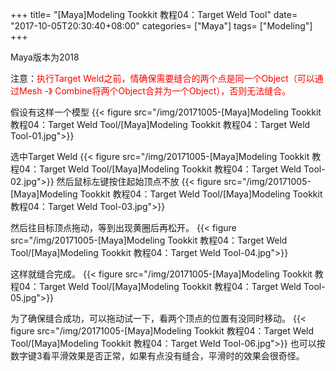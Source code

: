+++
title= "[Maya]Modeling Tookkit 教程04：Target Weld Tool"
date= "2017-10-05T20:30:40+08:00"
categories= ["Maya"]
tags= ["Modeling"]
+++


Maya版本为2018

注意：<font color=red>执行Target Weld之前，情确保需要缝合的两个点是同一个Object（可以通过Mesh -》 Combine将两个Object合并为一个Object），否则无法缝合。</font>

假设有这样一个模型
{{< figure src="/img/20171005-[Maya]Modeling Tookkit 教程04：Target Weld Tool/[Maya]Modeling Tookkit 教程04：Target Weld Tool-01.jpg">}}

选中Target Weld
{{< figure src="/img/20171005-[Maya]Modeling Tookkit 教程04：Target Weld Tool/[Maya]Modeling Tookkit 教程04：Target Weld Tool-02.jpg">}}
然后鼠标左键按住起始顶点不放
{{< figure src="/img/20171005-[Maya]Modeling Tookkit 教程04：Target Weld Tool/[Maya]Modeling Tookkit 教程04：Target Weld Tool-03.jpg">}}

然后往目标顶点拖动，等到出现黄圈后再松开。
{{< figure src="/img/20171005-[Maya]Modeling Tookkit 教程04：Target Weld Tool/[Maya]Modeling Tookkit 教程04：Target Weld Tool-04.jpg">}}

这样就缝合完成。
{{< figure src="/img/20171005-[Maya]Modeling Tookkit 教程04：Target Weld Tool/[Maya]Modeling Tookkit 教程04：Target Weld Tool-05.jpg">}}

为了确保缝合成功，可以拖动试一下，看两个顶点的位置有没同时移动。
{{< figure src="/img/20171005-[Maya]Modeling Tookkit 教程04：Target Weld Tool/[Maya]Modeling Tookkit 教程04：Target Weld Tool-06.jpg">}}
也可以按数字键3看平滑效果是否正常，如果有点没有缝合，平滑时的效果会很奇怪。